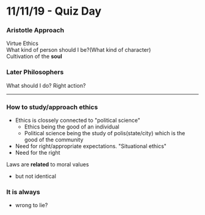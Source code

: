 # 11/11/19 - Quiz Day

### Aristotle Approach
Virtue Ethics  
What kind of person should I be?(What kind of character)  
Cultivation of the **soul**  

### Later Philosophers
What should I do? Right action?

---

### How to study/approach ethics
- Ethics is clossely connected to "political science"
  - Ethics being the good of an individual
  - Political science being the study of polis(state/city) which is the good of the community
- Need for right/appropriate expectations. "Situational ethics"
- Need for the right
  
Laws are **related** to moral values
- but not identical

### It is always
- wrong to lie?